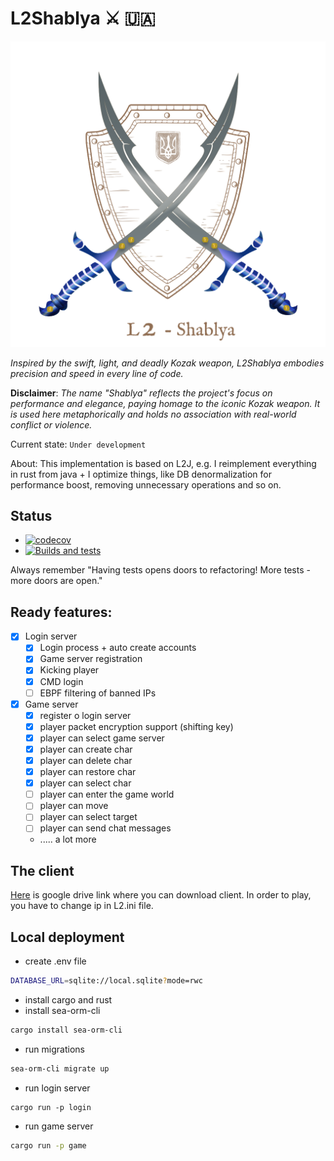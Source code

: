 # L2Shablya ⚔️ 🇺🇦

![Shablya](shablya.svg)

*Inspired by the swift, light, and deadly Kozak weapon, L2Shablya embodies precision and speed in every line of code.*

**Disclaimer**: *The name "Shablya" reflects the project's focus on performance and elegance, paying homage to the
iconic Kozak weapon. It is used here metaphorically and holds no association with real-world conflict or violence.*

Current state: `Under development`

About: This implementation is based on L2J, e.g. I reimplement everything in rust from java + I optimize things,
like DB denormalization for performance boost, removing unnecessary operations and so on.

## Status

- [![codecov](https://codecov.io/gh/artemijan/L2Shablya/branch/master/graph/badge.svg)](https://codecov.io/gh/artemijan/L2Shablya) 
- [![Builds and tests](https://github.com/artemijan/L2Shablya/actions/workflows/rust.yml/badge.svg)](https://github.com/artemijan/L2Shablya/actions/workflows/rust.yml)

Always remember "Having tests opens doors to refactoring! More tests - more doors are open."


## Ready features:

- [x] Login server
    - [x] Login process + auto create accounts
    - [x] Game server registration
    - [x] Kicking player
    - [x] CMD login
    - [ ] EBPF filtering of banned IPs
- [x] Game server
    - [x] register o login server
    - [x] player packet encryption support (shifting key)
    - [x] player can select game server
    - [x] player can create char
    - [x] player can delete char
    - [x] player can restore char
    - [x] player can select char
    - [ ] player can enter the game world
    - [ ] player can move
    - [ ] player can select target
    - [ ] player can send chat messages
    - ..... a lot more

## The client

[Here](https://drive.google.com/file/d/1sXMoENX7YuhqKTYSjJN8RfHMgJ6Yeu6s/view?usp=share_link) is google drive link where
you can download client. In order to play, you have to change ip in L2.ini file.

## Local deployment

- create .env file

```bash
DATABASE_URL=sqlite://local.sqlite?mode=rwc
```

- install cargo and rust
- install sea-orm-cli

```bash
cargo install sea-orm-cli
```

- run migrations

```bash
sea-orm-cli migrate up
```

- run login server

```bahs
cargo run -p login
```

- run game server

```bash
cargo run -p game
```
